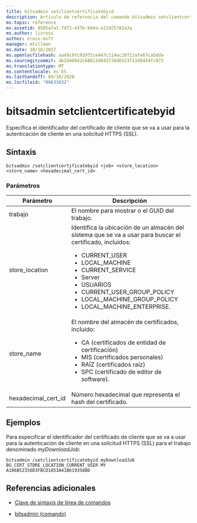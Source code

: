 ```yaml
---
title: bitsadmin setclientcertificatebyid
description: Artículo de referencia del comando bitsadmin setclientcertificatebyid, que especifica el identificador del certificado de cliente que se va a usar para la autenticación de cliente en una solicitud HTTPS (SSL).
ms.topic: reference
ms.assetid: 8585a7a1-7472-437b-b04a-a11925782a3a
ms.author: lizross
author: eross-msft
manager: mtillman
ms.date: 10/16/2017
ms.openlocfilehash: aa49c0fc93972ce447c114ec20722afe67ca5dda
ms.sourcegitcommit: db2d46842c68813d043738d6523f13d8454fc972
ms.translationtype: MT
ms.contentlocale: es-ES
ms.lasthandoff: 09/10/2020
ms.locfileid: "89631032"
---
```

# <a name="bitsadmin-setclientcertificatebyid"></a>bitsadmin setclientcertificatebyid

Especifica el identificador del certificado de cliente que se va a usar para la autenticación de cliente en una solicitud HTTPS (SSL).

## <a name="syntax"></a>Sintaxis

```
bitsadmin /setclientcertificatebyid <job> <store_location> <store_name> <hexadecimal_cert_id>
```

### <a name="parameters"></a>Parámetros

| Parámetro | Descripción |
| -------------- | -------------- |
| trabajo | El nombre para mostrar o el GUID del trabajo. |
| store_location | Identifica la ubicación de un almacén del sistema que se va a usar para buscar el certificado, incluidos:<ul><li>CURRENT_USER</li><li>LOCAL_MACHINE</li><li>CURRENT_SERVICE</li><li>Server</li><li>USUARIOS</li><li>CURRENT_USER_GROUP_POLICY</li><li>LOCAL_MACHINE_GROUP_POLICY</li><li>LOCAL_MACHINE_ENTERPRISE.</li></ul> |
| store_name | El nombre del almacén de certificados, incluido:<ul><li>CA (certificados de entidad de certificación)</li><li>MIS (certificados personales)</li><li>RAÍZ (certificados raíz)</li><li>SPC (certificado de editor de software).</li></ul> |
| hexadecimal_cert_id | Número hexadecimal que representa el hash del certificado. |

## <a name="examples"></a>Ejemplos

Para especificar el identificador del certificado de cliente que se va a usar para la autenticación de cliente en una solicitud HTTPS (SSL) para el trabajo denominado *myDownloadJob*:

```
bitsadmin /setclientcertificatebyid myDownloadJob BG_CERT_STORE_LOCATION_CURRENT_USER MY A106B52356D3FBCD1853A41B619358BD
```

## <a name="additional-references"></a>Referencias adicionales

- [Clave de sintaxis de línea de comandos](command-line-syntax-key.md)

- [bitsadmin (comando)](bitsadmin.md)
